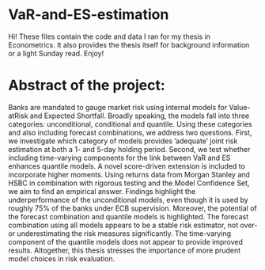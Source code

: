 # VaR-and-ES-estimation
Hi!
These files contain the code and data I ran for my thesis in Econometrics. It also provides the thesis itself for background information or a light Sunday read.
Enjoy!

# Abstract of the project:
Banks are mandated to gauge market risk using internal models for Value-atRisk and Expected Shortfall. Broadly speaking, the models fall into three categories:
unconditional, conditional and quantile. Using these categories and also including
forecast combinations, we address two questions. First, we investigate which category of models provides ’adequate’ joint risk estimation at both a 1- and 5-day
holding period. Second, we test whether including time-varying components for the
link between VaR and ES enhances quantile models. A novel score-driven extension
is included to incorporate higher moments.
Using returns data from Morgan Stanley and HSBC in combination with rigorous
testing and the Model Confidence Set, we aim to find an empirical answer. Findings
highlight the underperformance of the unconditional models, even though it is used
by roughly 75% of the banks under ECB supervision. Moreover, the potential of the
forecast combination and quantile models is highlighted. The forecast combination
using all models appears to be a stable risk estimator, not over- or underestimating
the risk measures significantly. The time-varying component of the quantile models
does not appear to provide improved results. Altogether, this thesis stresses the
importance of more prudent model choices in risk evaluation.
